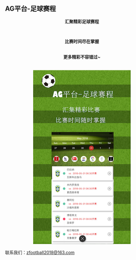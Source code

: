 ## AG平台-足球赛程

<center>
  
<b> 汇聚精彩足球赛程 </b>

</center>
<br>
<center>
  
<b> 比赛时间尽在掌握 </b>

</center>
<br>
<center>
<b> 更多精彩不容错过~ </b>
</center>

<br>
<br>

<center><img src="./iPhone.png"></center>


联系我们：zfootball2018@163.com
